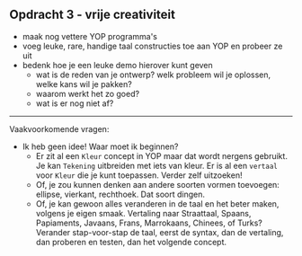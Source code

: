   ## Opdracht 3 - vrije creativiteit

* maak nog vettere YOP programma's
* voeg leuke, rare, handige taal constructies toe aan YOP en probeer ze uit
* bedenk hoe je een leuke demo hierover kunt geven
   * wat is de reden van je ontwerp? welk probleem wil je oplossen, welke kans wil je pakken?
   * waarom werkt het zo goed? 
   * wat is er nog niet af?

---

Vaakvoorkomende vragen:
* Ik heb geen idee! Waar moet ik beginnen?
   * Er zit al een `Kleur` concept in YOP maar dat wordt nergens gebruikt. Je kan `Tekening` uitbreiden met iets van kleur. Er is al een `vertaal` voor `Kleur` die je kunt toepassen. Verder zelf uitzoeken!
   * Of, je zou kunnen denken aan andere soorten vormen toevoegen: ellipse, vierkant, rechthoek. Dat soort dingen.
   * Of, je kan gewoon alles veranderen in de taal en het beter maken, 
   volgens je eigen smaak. Vertaling naar Straattaal, Spaans, Papiaments, Javaans, Frans, Marrokaans, Chinees, of Turks? Verander stap-voor-stap de taal, eerst de syntax, dan de vertaling, dan proberen en testen, dan het volgende concept.